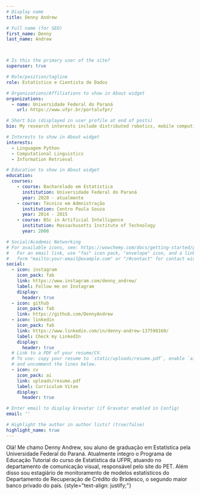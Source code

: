 ```yaml
---
# Display name
title: Denny Andrew

# Full name (for SEO)
first_name: Denny
last_name: Andrew



# Is this the primary user of the site?
superuser: true

# Role/position/tagline
role: Estatístico e Cientista de Dados

# Organizations/Affiliations to show in About widget
organizations:
  - name: Universidade Federal do Paraná
    url: https://www.ufpr.br/portalufpr/

# Short bio (displayed in user profile at end of posts)
bio: My research interests include distributed robotics, mobile computing and programmable matter.

# Interests to show in About widget
interests:
  - Linguagem Python
  - Computational Linguistics
  - Information Retrieval

# Education to show in About widget
education:
  courses:
    - course: Bacharelado em Estatística 
      institution: Universidade Federal do Paraná
      year: 2020 - atualmente
    - course: Técnico em Admnistração
      institution: Centro Paula Souza
      year: 2014 - 2015
    - course: BSc in Artificial Intelligence
      institution: Massachusetts Institute of Technology
      year: 2008

# Social/Academic Networking
# For available icons, see: https://wowchemy.com/docs/getting-started/page-builder/#icons
#   For an email link, use "fas" icon pack, "envelope" icon, and a link in the
#   form "mailto:your-email@example.com" or "/#contact" for contact widget.
social:
  - icon: instagram
    icon_pack: fab
    link: https://www.instagram.com/denny_andrew/
    label: Follow me on Instagram
    display:
      header: true
  - icon: github
    icon_pack: fab
    link: https://github.com/DennyAndrew
  - icon: linkedin
    icon_pack: fab
    link: https://www.linkedin.com/in/denny-andrew-137598160/
    label: Check my LinkedIn
    display:
      header: true
  # Link to a PDF of your resume/CV.
  # To use: copy your resume to `static/uploads/resume.pdf`, enable `ai` icons in `params.yaml`,
  # and uncomment the lines below.
  - icon: cv
    icon_pack: ai
    link: uploads/resume.pdf
    label: Curriculum Vitae
    display:
      header: true

# Enter email to display Gravatar (if Gravatar enabled in Config)
email: ''

# Highlight the author in author lists? (true/false)
highlight_name: true
---
```


Olá! Me chamo Denny Andrew, sou aluno de graduação em Estatística pela Universidade Federal do Paraná. Atualmente integro o Programa de Educação Tutorial do curso de Estatística da UFPR, atuando no departamento de comunicação visual, responsável pelo site do PET. Além disso sou estagiário de monitoramento de modelos estatísticos do Departamento de Recuperação de Crédito do Bradesco, o segundo maior banco privado do país.
{style="text-align: justify;"}
